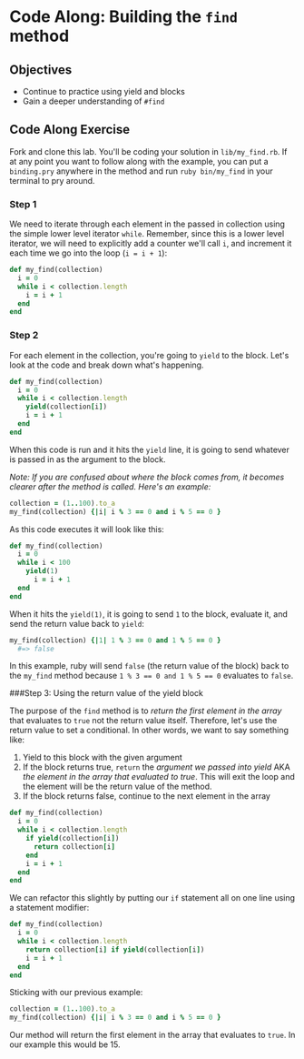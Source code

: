 # Code Along: Building the `find` method 

## Objectives

* Continue to practice using yield and blocks
* Gain a deeper understanding of `#find`

## Code Along Exercise

Fork and clone this lab. You'll be coding your solution in `lib/my_find.rb`. If at any point you want to follow along with the example, you can put a `binding.pry` anywhere in the method and run `ruby bin/my_find` in your terminal to pry around.

### Step 1

We need to iterate through each element in the passed in collection using the simple lower level iterator `while`. Remember, since this is a lower level iterator, we will need to explicitly add a counter we'll call `i`, and increment it each time we go into the loop (`i = i + 1`):

```ruby
def my_find(collection)
  i = 0
  while i < collection.length
    i = i + 1
  end
end
```

### Step 2
For each element in the collection, you're going to `yield` to the block. Let's look at the code and break down what's happening.

```ruby
def my_find(collection)
  i = 0
  while i < collection.length
    yield(collection[i])
    i = i + 1
  end
end
```

When this code is run and it hits the `yield` line, it is going to send whatever is passed in as the argument to the block. 

*Note: If you are confused about where the block comes from, it becomes clearer after the method is called. Here's an example:*

```ruby
collection = (1..100).to_a
my_find(collection) {|i| i % 3 == 0 and i % 5 == 0 }
```

As this code executes it will look like this:

```ruby
def my_find(collection)
  i = 0
  while i < 100
    yield(1)
      i = i + 1
  end
end
```

When it hits the `yield(1)`, it is going to send `1` to the block, evaluate it, and send the return value back to `yield`:

```ruby
my_find(collection) {|1| 1 % 3 == 0 and 1 % 5 == 0 }
  #=> false
```

In this example, ruby will send `false` (the return value of the block) back to the `my_find` method because `1 % 3 == 0 and 1 % 5 == 0` evaluates to `false`.

###Step 3: Using the return value of the yield block

The purpose of the `find` method is to *return the first element in the array* that evaluates to `true` not the return value itself. Therefore, let's use the return value to set a conditional. In other words, we want to say something like:

1. Yield to this block with the given argument
2. If the block returns true, `return` the *argument we passed into yield* AKA *the element in the array that evaluated to true*. This will exit the loop and the element will be the return value of the method.
3. If the block returns false, continue to the next element in the array

```ruby
def my_find(collection)
  i = 0
  while i < collection.length
    if yield(collection[i])
      return collection[i]
    end
    i = i + 1
  end
end
```

We can refactor this slightly by putting our `if` statement all on one line using a statement modifier:

```ruby
def my_find(collection)
  i = 0
  while i < collection.length
    return collection[i] if yield(collection[i])
    i = i + 1
  end
end
```

Sticking with our previous example:

```ruby
collection = (1..100).to_a
my_find(collection) {|i| i % 3 == 0 and i % 5 == 0 }
```

Our method will return the first element in the array that evaluates to `true`. In our example this would be 15.
